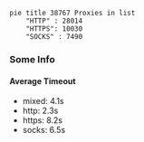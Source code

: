 
```mermaid
pie title 38767 Proxies in list
    "HTTP" : 28014
    "HTTPS": 10030
    "SOCKS" : 7490
```

### Some Info
#### Average Timeout

- mixed: 4.1s
- http: 2.3s
- https: 8.2s
- socks: 6.5s
